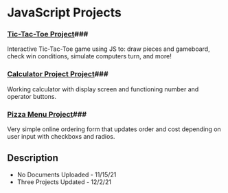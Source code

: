 # JavaScript Projects

### [Tic-Tac-Toe Project](https://github.com/taylor-peters/JavaScript-Projects/tree/main/JavaScript%20Projects/TicTacToe)### 

Interactive Tic-Tac-Toe game using JS to: draw pieces and gameboard, check win conditions, simulate computers turn, and more!

### [Calculator Project Project](https://github.com/taylor-peters/JavaScript-Projects/tree/main/JavaScript%20Projects/Calculator)### 

Working calculator with display screen and functioning number and operator buttons.

### [Pizza Menu Project](https://github.com/taylor-peters/JavaScript-Projects/tree/main/JavaScript%20Projects/Pizza_Project)### 

Very simple online ordering form that updates order and cost depending on user input with checkboxs and radios.
## Description

- No Documents Uploaded - 11/15/21
- Three Projects Updated - 12/2/21

